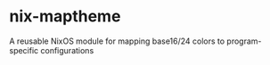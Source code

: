 # nix-maptheme
A reusable NixOS module for mapping base16/24 colors to program-specific configurations
